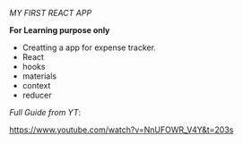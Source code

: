 _MY FIRST REACT APP_

__For Learning purpose only__

- Creatting a app for expense tracker.
- React
- hooks
- materials
- context
- reducer

_Full Guide from YT_:

https://www.youtube.com/watch?v=NnUFOWR_V4Y&t=203s